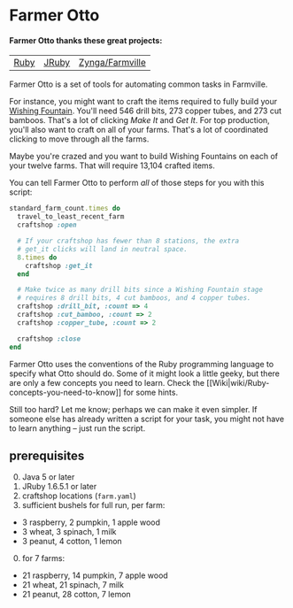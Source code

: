 Farmer Otto
===

#### Farmer Otto thanks these great projects:
<table>
  <tr>
    <td>
      <a href="http://www.ruby-lang.org/en/">
        Ruby
      </a>
    </td>
    <td>
      <a href="http://jruby.org/">JRuby
      </a>
    </td>
    <td>
      <a href="http://company.zynga.com/games/farmville">
        Zynga/Farmville
      </a>
    </td>
  </tr>
</table>

Farmer Otto is a set of tools for automating common tasks in Farmville.

For instance, you might want to craft the items required to fully build your
[Wishing Fountain](http://farmville.wikia.com/wiki/Wishing_Fountain).
You'll need 546 drill bits, 273 copper tubes, and 273 cut bamboos. That's a lot of clicking *Make It* and *Get It*. For top production, you'll also want to craft on all of your farms. That's a lot of coordinated clicking to move through all the farms.

Maybe you're crazed and you want to build Wishing Fountains on each of your
twelve farms. That will require 13,104 crafted items.

You can tell Farmer Otto to perform *all* of those steps for you with this script:

```ruby
standard_farm_count.times do
  travel_to_least_recent_farm
  craftshop :open

  # If your craftshop has fewer than 8 stations, the extra
  # get_it clicks will land in neutral space.
  8.times do
    craftshop :get_it
  end

  # Make twice as many drill bits since a Wishing Fountain stage
  # requires 8 drill bits, 4 cut bamboos, and 4 copper tubes.
  craftshop :drill_bit, :count => 4
  craftshop :cut_bamboo, :count => 2
  craftshop :copper_tube, :count => 2

  craftshop :close
end
```

Farmer Otto uses the conventions of the Ruby programming language to specify
what Otto should do. Some of it might look a little geeky, but there are only
a few concepts you need to learn. Check the
[[Wiki|wiki/Ruby-concepts-you-need-to-know]] for some hints.

Still too hard? Let me know; perhaps we can make it even simpler.  If someone
else has already written a script for your task, you might not have to learn
anything – just run the script.

## prerequisites

0. Java 5 or later
0. JRuby 1.6.5.1 or later
0. craftshop locations (`farm.yaml`)
0. sufficient bushels for full run, per farm:
  * 3 raspberry, 2 pumpkin, 1 apple wood
  * 3 wheat, 3 spinach, 1 milk
  * 3 peanut, 4 cotton, 1 lemon
0. for 7 farms:
  * 21 raspberry, 14 pumpkin, 7 apple wood
  * 21 wheat, 21 spinach, 7 milk
  * 21 peanut, 28 cotton, 7 lemon
